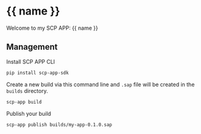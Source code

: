# {{ name }}

Welcome to my SCP APP: {{ name }}

## Management

Install SCP APP CLI

```bash
pip install scp-app-sdk
```

Create a new build via this command line and `.sap` file will be created in the `builds` directory.

```bash
scp-app build
```

Publish your build

```bash
scp-app publish builds/my-app-0.1.0.sap
```
